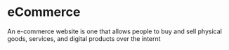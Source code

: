 # eCommerce
An e-commerce website is one that allows people to buy and sell physical goods, services, and digital products over the internt 
